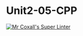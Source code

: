 # Unit2-05-CPP
[![Mr Coxall's Super Linter](https://github.com/ICS3U-Programming-NathanA/Unit2-05-CPP/workflows/Mr%20Coxall's%20Super%20Linter/badge.svg)](https://github.com/ICS3U-Programming-NathanA/Unit2-05-CPP/actions/)
